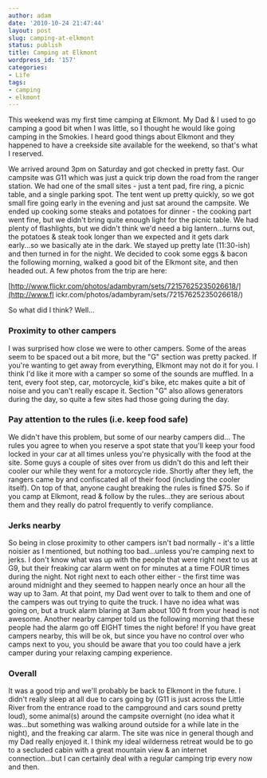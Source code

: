 ```yaml
---
author: adam
date: '2010-10-24 21:47:44'
layout: post
slug: camping-at-elkmont
status: publish
title: Camping at Elkmont
wordpress_id: '157'
categories:
- Life
tags:
- camping
- elkmont
---
```


This weekend was my first time camping at Elkmont. My Dad & I used to go
camping a good bit when I was little, so I thought he would like going camping
in the Smokies. I heard good things about Elkmont and they happened to have a
creekside site available for the weekend, so that's what I reserved.

We arrived around 3pm on Saturday and got checked in pretty fast. Our campsite
was G11 which was just a quick trip down the road from the ranger station. We
had one of the small sites - just a tent pad, fire ring, a picnic table, and a
single parking spot. The tent went up pretty quickly, so we got small fire
going early in the evening and just sat around the campsite. We ended up
cooking some steaks and potatoes for dinner - the cooking part went fine, but
we didn't bring quite enough light for the picnic table. We had plenty of
flashlights, but we didn't think we'd need a big lantern...turns out, the
potatoes & steak took longer than we expected and it gets dark early...so we
basically ate in the dark. We stayed up pretty late (11:30-ish) and then
turned in for the night. We decided to cook some eggs & bacon the following
morning, walked a good bit of the Elkmont site, and then headed out. A few
photos from the trip are here:

[http://www.flickr.com/photos/adambyram/sets/72157625235026618/](http://www.fl
ickr.com/photos/adambyram/sets/72157625235026618/)

So what did I think? Well...

### Proximity to other campers

I was surprised how close we were to other campers. Some of the areas seem to
be spaced out a bit more, but the "G" section was pretty packed. If you're
wanting to get away from everything, Elkmont may not do it for you. I think
I'd like it more with a camper so some of the sounds are muffled. In a tent,
every foot step, car, motorcycle, kid's bike, etc makes quite a bit of noise
and you can't really escape it. Section "G" also allows generators during the
day, so quite a few sites had those going during the day.

### Pay attention to the rules (i.e. keep food safe)

We didn't have this problem, but some of our nearby campers did... The rules
you agree to when you reserve a spot state that you'll keep your food locked
in your car at all times unless you're physically with the food at the site.
Some guys a couple of sites over from us didn't do this and left their cooler
our while they went for a motorcycle ride. Shortly after they left, the
rangers came by and confiscated all of their food (including the cooler
itself). On top of that, anyone caught breaking the rules is fined $75. So if
you camp at Elkmont, read & follow by the rules...they are serious about them
and they really do patrol frequently to verify compliance.

### Jerks nearby

So being in close proximity to other campers isn't bad normally - it's a
little noisier as I mentioned, but nothing too bad...unless you're camping
next to jerks. I don't know what was up with the people that were right next
to us at G9, but their freaking car alarm went on for minutes at a time FOUR
times during the night. Not right next to each other either - the first time
was around midnight and they seemed to happen nearly once an hour all the way
up to 3am. At that point, my Dad went over to talk to them and one of the
campers was out trying to quite the truck. I have no idea what was going on,
but a truck alarm blaring at 3am about 100 ft from your head is not awesome.
Another nearby camper told us the following morning that these people had the
alarm go off EIGHT times the night before! If you have great campers nearby,
this will be ok, but since you have no control over who camps next to you, you
should be aware that you too could have a jerk camper during your relaxing
camping experience.

### Overall

It was a good trip and we'll probably be back to Elkmont in the future. I
didn't really sleep at all due to cars going by (G11 is just across the Little
River from the entrance road to the campground and cars sound pretty loud),
some animal(s) around the campsite overnight (no idea what it was...but
something was walking around outside for a while late in the night), and the
freaking car alarm. The site was nice in general though and my Dad really
enjoyed it. I think my ideal wilderness retreat would be to go to a secluded
cabin with a great mountain view & an internet connection...but I can
certainly deal with a regular camping trip every now and then.

